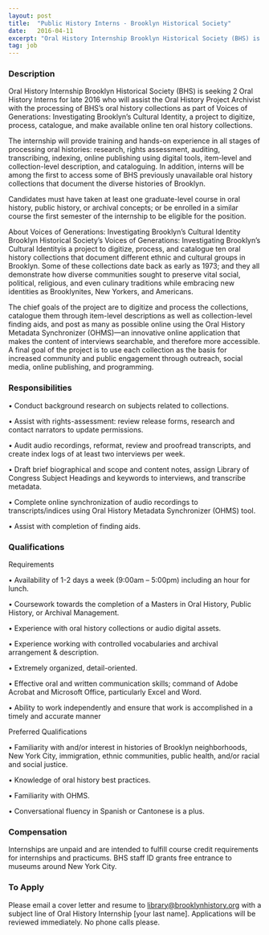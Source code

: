 ```yaml
---
layout: post
title:  "Public History Interns - Brooklyn Historical Society"
date:   2016-04-11
excerpt: "Oral History Internship Brooklyn Historical Society (BHS) is seeking 2 Oral History Interns for late 2016 who will assist the Oral History Project Archivist with the processing of BHS’s oral history collections as part of Voices of Generations: Investigating Brooklyn’s Cultural Identity, a project to digitize, process, catalogue, and make..."
tag: job
---
```


### Description   

Oral History Internship
Brooklyn Historical Society (BHS) is seeking 2 Oral History Interns for late 2016 who will assist the Oral History Project Archivist with the processing of BHS’s oral history collections as part of Voices of Generations: Investigating Brooklyn’s Cultural Identity, a project to digitize, process, catalogue, and make available online ten oral history collections. 

The internship will provide training and hands-on experience in all stages of processing oral histories: research, rights assessment, auditing, transcribing, indexing, online publishing using digital tools, item-level and collection-level description, and cataloguing. In addition, interns will be among the first to access some of BHS previously unavailable oral history collections that document the diverse histories of Brooklyn. 

Candidates must have taken at least one graduate-level course in oral history, public history, or archival concepts; or be enrolled in a similar course the first semester of the internship to be eligible for the position.

About Voices of Generations: Investigating Brooklyn’s Cultural Identity
Brooklyn Historical Society’s Voices of Generations: Investigating Brooklyn’s Cultural Identityis a project to digitize, process, and catalogue ten oral history collections that document different ethnic and cultural groups in Brooklyn. Some of these collections date back as early as 1973; and they all demonstrate how diverse communities sought to preserve vital social, political, religious, and even culinary traditions while embracing new identities as Brooklynites, New Yorkers, and Americans.

The chief goals of the project are to digitize and process the collections, catalogue them through item-level descriptions as well as collection-level finding aids, and post as many as possible online using the Oral History Metadata Synchronizer (OHMS)—an innovative online application that makes the content of interviews searchable, and therefore more accessible. A final goal of the project is to use each collection as the basis for increased community and public engagement through outreach, social media, online publishing, and programming.


### Responsibilities   


•  Conduct background research on subjects related to collections.

•  Assist with rights-assessment: review release forms, research and contact narrators to update permissions.

•  Audit audio recordings, reformat, review and proofread transcripts, and create index logs of at least two interviews per week.

•  Draft brief biographical and scope and content notes, assign Library of Congress Subject Headings and keywords to interviews, and transcribe metadata.

•  Complete online synchronization of audio recordings to transcripts/indices using Oral History Metadata Synchronizer (OHMS) tool.

•  Assist with completion of finding aids.


### Qualifications   

Requirements

•  Availability of 1-2 days a week (9:00am – 5:00pm) including an hour for lunch.

•  Coursework towards the completion of a Masters in Oral History, Public History, or Archival Management.

•  Experience with oral history collections or audio digital assets.

•  Experience working with controlled vocabularies and archival arrangement & description.

•  Extremely organized, detail-oriented.

•  Effective oral and written communication skills; command of Adobe Acrobat and Microsoft Office, particularly Excel and Word.

•  Ability to work independently and ensure that work is accomplished in a timely and accurate manner

Preferred Qualifications

•  Familiarity with and/or interest in histories of Brooklyn neighborhoods, New York City, immigration, ethnic communities, public health, and/or racial and social justice.

•  Knowledge of oral history best practices.

•  Familiarity with OHMS.

•  Conversational fluency in Spanish or Cantonese is a plus.


### Compensation   

Internships are unpaid and are intended to fulfill course credit requirements for internships and practicums. BHS staff ID grants free entrance to museums around New York City.






### To Apply   

Please email a cover letter and resume to library@brooklynhistory.org with a subject line of Oral History Internship [your last name]. Applications will be reviewed immediately. No phone calls please.





